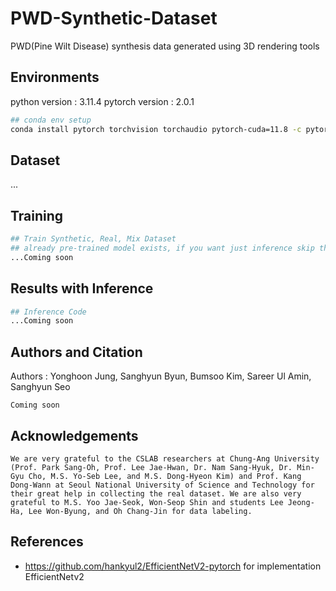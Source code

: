 # PWD-Synthetic-Dataset
PWD(Pine Wilt Disease) synthesis data generated using 3D rendering tools

## Environments

python  version : 3.11.4
pytorch version :  2.0.1

```bash
## conda env setup
conda install pytorch torchvision torchaudio pytorch-cuda=11.8 -c pytorch -c nvidia
```

## Dataset

...

## Training

```bash
## Train Synthetic, Real, Mix Dataset
## already pre-trained model exists, if you want just inference skip this section(training) 
...Coming soon
```

## Results with Inference

```bash
## Inference Code
...Coming soon
```

## Authors and Citation

Authors : Yonghoon Jung, Sanghyun Byun, Bumsoo Kim, Sareer Ul Amin, Sanghyun Seo

```
Coming soon
```

## Acknowledgements
```
We are very grateful to the CSLAB researchers at Chung-Ang University (Prof. Park Sang-Oh, Prof. Lee Jae-Hwan, Dr. Nam Sang-Hyuk, Dr. Min-Gyu Cho, M.S. Yo-Seb Lee, and M.S. Dong-Hyeon Kim) and Prof. Kang Dong-Wann at Seoul National University of Science and Technology for their great help in collecting the real dataset. We are also very grateful to M.S. Yoo Jae-Seok, Won-Seop Shin and students Lee Jeong-Ha, Lee Won-Byung, and Oh Chang-Jin for data labeling.
```
## References

- https://github.com/hankyul2/EfficientNetV2-pytorch for implementation EfficientNetv2
